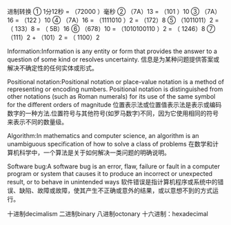 进制转换
① 1分12秒 = （72000 ）毫秒
② （7A）13 = （101 ）10 ③ （7A）16 = （122 ）10 ④ （7A）16 = （1111010 ）2 = （172）8 ⑤ （1011011）2 = （ 133）8 = （ 5B）16 ⑥ （678）10 = （1010100110 ）2 = （ 1246）8 ⑦ （111）2 + （101）2 = （ 1100）2


Information:Information is any entity or form that provides the answer to a question of some kind or resolves uncertainty. 
信息是为某种问题提供答案或解决不确定性的任何实体或形式。

Positional notation:Positional notation or place-value notation is a method of representing or encoding numbers. Positional notation is distinguished from other notations (such as Roman numerals) for its use of the same symbol for the different orders of magnitude 
位置表示法或位置值表示法是表示或编码数字的一种方法.位置符号与其他符号(如罗马数字)不同，因为它使用相同的符号来表示不同的数量级。

Algorithm:In mathematics and computer science, an algorithm is an unambiguous specification of how to solve a class of problems
在数学和计算机科学中，一个算法是关于如何解决一类问题的明确说明。

Software bug:A software bug is an error, flaw, failure or fault in a computer program or system that causes it to produce an incorrect or unexpected result, or to behave in unintended ways
软件错误是指计算机程序或系统中的错误、缺陷、故障或故障，使其产生不正确或意外的结果，或以意想不到的方式运行。

十进制decimalism
二进制binary
八进制octonary
十六进制：hexadecimal